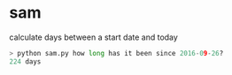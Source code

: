 # sam
calculate days between a start date and today

```python
> python sam.py how long has it been since 2016-09-26?
224 days
```
